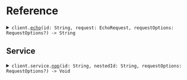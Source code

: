 # Reference
<details><summary><code>client.<a href="/Sources/PackageYmlClient.swift">echo</a>(id: String, request: EchoRequest, requestOptions: RequestOptions?) -> String</code></summary>
<dl>
<dd>

#### 🔌 Usage

<dl>
<dd>

<dl>
<dd>

```swift
import Foundation
import PackageYml

private func main() async throws {
    let client = PackageYmlClient()

    _ = try await client.echo(
        id: "id-ksfd9c1",
        request: EchoRequest(
            name: "Hello world!",
            size: 20
        )
    )
}

try await main()
```
</dd>
</dl>
</dd>
</dl>

#### ⚙️ Parameters

<dl>
<dd>

<dl>
<dd>

**id:** `String` 
    
</dd>
</dl>

<dl>
<dd>

**request:** `EchoRequest` 
    
</dd>
</dl>

<dl>
<dd>

**requestOptions:** `RequestOptions?` — Additional options for configuring the request, such as custom headers or timeout settings.
    
</dd>
</dl>
</dd>
</dl>


</dd>
</dl>
</details>

## Service
<details><summary><code>client.service.<a href="/Sources/Resources/Service/ServiceClient.swift">nop</a>(id: String, nestedId: String, requestOptions: RequestOptions?) -> Void</code></summary>
<dl>
<dd>

#### 🔌 Usage

<dl>
<dd>

<dl>
<dd>

```swift
import Foundation
import PackageYml

private func main() async throws {
    let client = PackageYmlClient()

    _ = try await client.service.nop(
        id: "id-a2ijs82",
        nestedId: "id-219xca8"
    )
}

try await main()
```
</dd>
</dl>
</dd>
</dl>

#### ⚙️ Parameters

<dl>
<dd>

<dl>
<dd>

**id:** `String` 
    
</dd>
</dl>

<dl>
<dd>

**nestedId:** `String` 
    
</dd>
</dl>

<dl>
<dd>

**requestOptions:** `RequestOptions?` — Additional options for configuring the request, such as custom headers or timeout settings.
    
</dd>
</dl>
</dd>
</dl>


</dd>
</dl>
</details>
